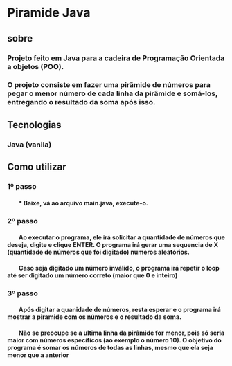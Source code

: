 # Piramide Java
## sobre
### Projeto feito em Java para a cadeira de Programação Orientada a objetos (POO).
### O projeto consiste em fazer uma pirâmide de números para pegar o menor número de cada linha da pirâmide e somá-los, entregando o resultado da soma após isso.

## Tecnologias
### Java (vanila)

## Como utilizar
### 1º passo
#### &nbsp; &nbsp; &nbsp; &nbsp; * Baixe, vá ao arquivo main.java, execute-o.
### 2º passo
#### &nbsp; &nbsp; &nbsp; &nbsp; Ao executar o programa, ele irá solicitar a quantidade de números que deseja, digite e clique ENTER. O programa irá gerar uma sequencia de X (quantidade de números que foi digitado) numeros aleatórios.
#### &nbsp; &nbsp; &nbsp; &nbsp; Caso seja digitado um número inválido, o programa irá repetir o loop até ser digitado um número correto (maior que 0 e inteiro)
### 3º passo
#### &nbsp; &nbsp; &nbsp; &nbsp; Após digitar a quanidade de números, resta esperar e o programa irá mostrar a piramide com os números e o resultado da soma.
#### &nbsp; &nbsp; &nbsp; &nbsp; Não se preocupe se a ultima linha da pirâmide for menor, pois só seria maior com números específicos (ao exemplo o número 10). O objetivo do programa é somar os números de todas as linhas, mesmo que ela seja menor que a anterior
